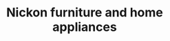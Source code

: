---
title: "Nickon furniture and home appliances"
url: /pooyappally/nickon-furniture-and-home-appliances/
shop: Haushaltsgeräte
---